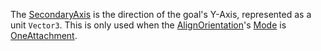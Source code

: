 The [SecondaryAxis](https://create.roblox.com/docs/reference/engine/classes/AlignOrientation#SecondaryAxis) is the direction of the
goal's Y-Axis, represented as a unit `Vector3`. This is only used when the
[AlignOrientation](https://create.roblox.com/docs/reference/engine/classes/AlignOrientation)'s [Mode](https://create.roblox.com/docs/reference/engine/classes/AlignOrientation#Mode) is
[OneAttachment](https://developer.roblox.com/en-us/api-reference/enum/OrientationAlignmentMode).